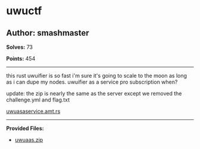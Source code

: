 # uwuctf

## Author: smashmaster

**Solves:** 73

**Points:** 454

---

this rust uwuifier is so fast i'm sure it's going to scale to the moon as long as i can dupe my nodes. uwuifier as a service pro subscription when?

update: the zip is nearly the same as the server except we removed the challenge.yml and flag.txt

[uwuasaservice.amt.rs](http://uwuasaservice.amt.rs)

---

**Provided Files:**

- [uwuaas.zip](./uwuaas.zip)
